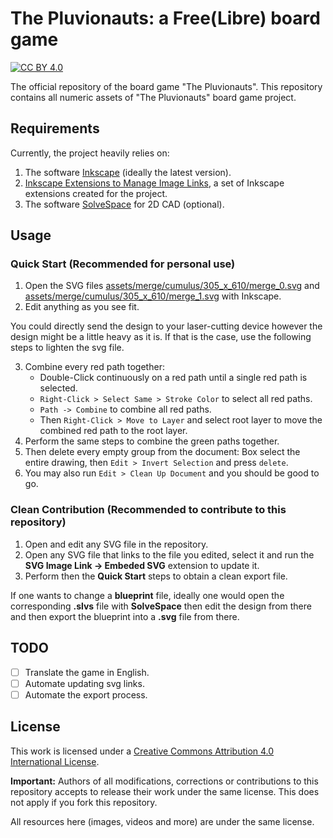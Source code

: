 # The Pluvionauts: a Free(Libre) board game

[![CC BY 4.0](https://img.shields.io/badge/License-CC%20BY%204.0-lightgrey.svg)](http://creativecommons.org/licenses/by/4.0/)

The official repository of the board game "The Pluvionauts".
This repository contains all numeric assets of "The Pluvionauts" board game project.

## Requirements

Currently, the project heavily relies on:

1. The software [Inkscape](https://inkscape.org/) (ideally the latest version).
2. [Inkscape Extensions to Manage Image Links](https://github.com/pluvionauts/inkscape_manage_image_links#inkscape-extensions-to-manage-image-links), a set of Inkscape extensions created for the project.
3. The software [SolveSpace](https://solvespace.com/index.pl) for 2D CAD (optional).

## Usage

### Quick Start (Recommended for personal use)

1. Open the SVG files [assets/merge/cumulus/305_x_610/merge_0.svg](assets/merge/cumulus/305_x_610/merge_0.svg) and [assets/merge/cumulus/305_x_610/merge_1.svg](assets/merge/cumulus/305_x_610/merge_1.svg) with Inkscape.
2. Edit anything as you see fit.

You could directly send the design to your laser-cutting device however the design might be a little heavy as it is.
If that is the case, use the following steps to lighten the svg file.

3. Combine every red path together:
	- Double-Click continuously on a red path until a single red path is selected.
	- `Right-Click > Select Same > Stroke Color` to select all red paths.
	- `Path -> Combine` to combine all red paths.
	- Then `Right-Click > Move to Layer` and select root layer to move the combined red path to the root layer.
4. Perform the same steps to combine the green paths together.
5. Then delete every empty group from the document: Box select the entire drawing, then `Edit > Invert Selection` and press `delete`.
6. You may also run `Edit > Clean Up Document` and you should be good to go.

### Clean Contribution (Recommended to contribute to this repository)

1. Open and edit any SVG file in the repository.
2. Open any SVG file that links to the file you edited, select it and run the **SVG Image Link -> Embeded SVG** extension to update it.
3. Perform then the **Quick Start** steps to obtain a clean export file.

If one wants to change a **blueprint** file, ideally one would open the corresponding **.slvs** file with **SolveSpace** then edit the design from there and then export the blueprint into a **.svg** file from there.

## TODO

- [ ] Translate the game in English.
- [ ] Automate updating svg links.
- [ ] Automate the export process.

## License

This work is licensed under a [Creative Commons Attribution 4.0 International License](http://creativecommons.org/licenses/by/4.0/).

**Important:** Authors of all modifications, corrections or contributions to this repository accepts to release their work under the same license. 
This does not apply if you fork this repository.

All resources here (images, videos and more) are under the same license.

